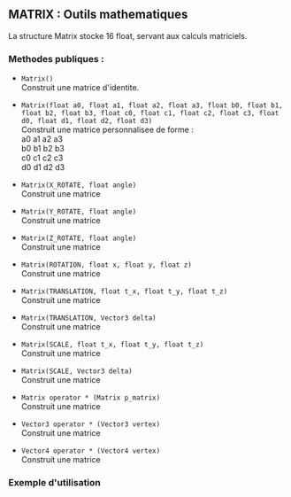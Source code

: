 ## MATRIX : Outils mathematiques
La structure Matrix stocke 16 float, servant aux calculs matriciels.

### Methodes publiques :
- `Matrix()`  
	Construit une matrice d'identite.



- `Matrix(float a0, float a1, float a2, float a3, float b0, float b1, float b2, float b3, float c0, float c1, float c2, float c3, float d0, float d1, float d2, float d3)`  
	Construit une matrice personnalisee de forme :  
	a0 a1 a2 a3  
	b0 b1 b2 b3  
	c0 c1 c2 c3  
	d0 d1 d2 d3  


- `Matrix(X_ROTATE, float angle)`  
	Construit une matrice


- `Matrix(Y_ROTATE, float angle)`  
	Construit une matrice


- `Matrix(Z_ROTATE, float angle)`  
	Construit une matrice


- `Matrix(ROTATION, float x, float y, float z)`  
	Construit une matrice


- `Matrix(TRANSLATION, float t_x, float t_y, float t_z)`  
	Construit une matrice


- `Matrix(TRANSLATION, Vector3 delta)`  
	Construit une matrice


- `Matrix(SCALE, float t_x, float t_y, float t_z)`  
	Construit une matrice


- `Matrix(SCALE, Vector3 delta)`  
	Construit une matrice


- `Matrix operator * (Matrix p_matrix)`  
	Construit une matrice


- `Vector3 operator * (Vector3 vertex)`  
	Construit une matrice


- `Vector4 operator * (Vector4 vertex)`  
	Construit une matrice



### Exemple d'utilisation
